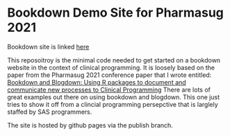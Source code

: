 # Bookdown Demo Site for Pharmasug 2021

Bookdown site is linked [here](https://bms63.github.io/cp_book_demo/) 

This reposoitroy is the minimal code needed to get started on a bookdown website in the context of clinical programming.  It is loosely based on the paper from the Pharmasug 2021 conference paper that I wrote entitled:  [Bookdown and Blogdown: Using R packages to document and communicate new processes to Clinical Programming](https://www.pharmasug.org/us/2021/papers.html#SI-108) There are lots of great examples out there on using bookdown and blogdown.  This one just tries to show it off from a clincial programming persepctive that is larglely staffed by SAS programmers.

The site is hosted by github pages via the publish branch.  
